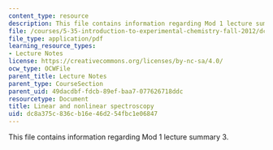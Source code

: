 ```yaml
---
content_type: resource
description: This file contains information regarding Mod 1 lecture summary 3.
file: /courses/5-35-introduction-to-experimental-chemistry-fall-2012/dc8a375c836cb16e46d254fbc1e06847_MIT5_35F12_Module_1LS3.pdf
file_type: application/pdf
learning_resource_types:
- Lecture Notes
license: https://creativecommons.org/licenses/by-nc-sa/4.0/
ocw_type: OCWFile
parent_title: Lecture Notes
parent_type: CourseSection
parent_uid: 49dacdbf-fdcb-89ef-baa7-077626718ddc
resourcetype: Document
title: Linear and nonlinear spectroscopy
uid: dc8a375c-836c-b16e-46d2-54fbc1e06847
---
```

This file contains information regarding Mod 1 lecture summary 3.